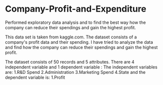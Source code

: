 # Company-Profit-and-Expenditure
Performed exploratory data analysis and to find the best way how the company can reduce their spendings and gain the highest profit.

This data set is taken from kaggle.com. The dataset consists of a company's profit data and their spending. I have tried to analyze the data and find how the company can reduce their spendings and gain the highest profit.

The dataset consists of 50 records and 5 attributes. There are 4 independent variable and 1 dependent variable :
The independent variables are: 1.R&D Spend 2.Administration  3.Marketing Spend  4.State
and the dependent variable is: 1.Profit
